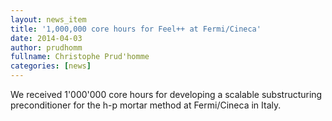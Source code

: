 ```yaml
---
layout: news_item
title: '1,000,000 core hours for Feel++ at Fermi/Cineca'
date: 2014-04-03
author: prudhomm
fullname: Christophe Prud'homme
categories: [news]
---
```


We received 1'000'000 core hours for developing a scalable substructuring
preconditioner for the h-p mortar method at Fermi/Cineca in Italy.
